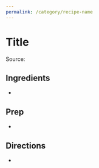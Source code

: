 ```yaml
---
permalink: /category/recipe-name
---
```

# Title

Source: 

## Ingredients

- 

## Prep

- 

## Directions

- 
